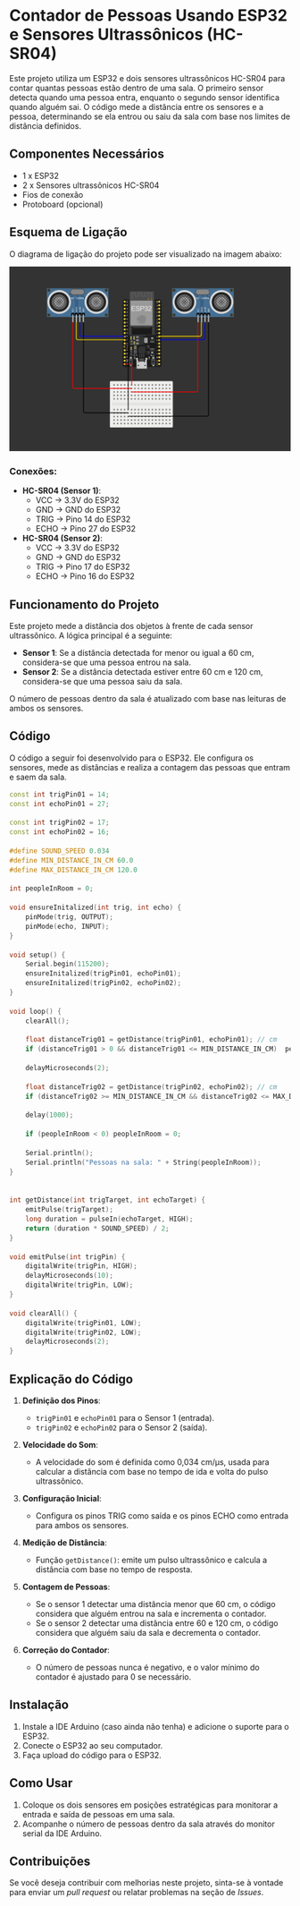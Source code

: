 # Contador de Pessoas Usando ESP32 e Sensores Ultrassônicos (HC-SR04)

Este projeto utiliza um ESP32 e dois sensores ultrassônicos HC-SR04 para contar quantas pessoas estão dentro de uma sala. O primeiro sensor detecta quando uma pessoa entra, enquanto o segundo sensor identifica quando alguém sai. O código mede a distância entre os sensores e a pessoa, determinando se ela entrou ou saiu da sala com base nos limites de distância definidos.

## Componentes Necessários

- 1 x ESP32
- 2 x Sensores ultrassônicos HC-SR04
- Fios de conexão
- Protoboard (opcional)

## Esquema de Ligação

O diagrama de ligação do projeto pode ser visualizado na imagem abaixo:

![Esquema de ligação](demo.png)

### Conexões:

- **HC-SR04 (Sensor 1)**:
  - VCC → 3.3V do ESP32
  - GND → GND do ESP32
  - TRIG → Pino 14 do ESP32
  - ECHO → Pino 27 do ESP32
- **HC-SR04 (Sensor 2)**:
  - VCC → 3.3V do ESP32
  - GND → GND do ESP32
  - TRIG → Pino 17 do ESP32
  - ECHO → Pino 16 do ESP32

## Funcionamento do Projeto

Este projeto mede a distância dos objetos à frente de cada sensor ultrassônico. A lógica principal é a seguinte:

- **Sensor 1**: Se a distância detectada for menor ou igual a 60 cm, considera-se que uma pessoa entrou na sala.
- **Sensor 2**: Se a distância detectada estiver entre 60 cm e 120 cm, considera-se que uma pessoa saiu da sala.

O número de pessoas dentro da sala é atualizado com base nas leituras de ambos os sensores.

## Código

O código a seguir foi desenvolvido para o ESP32. Ele configura os sensores, mede as distâncias e realiza a contagem das pessoas que entram e saem da sala.

```cpp
const int trigPin01 = 14;
const int echoPin01 = 27;

const int trigPin02 = 17;
const int echoPin02 = 16;

#define SOUND_SPEED 0.034
#define MIN_DISTANCE_IN_CM 60.0
#define MAX_DISTANCE_IN_CM 120.0

int peopleInRoom = 0;

void ensureInitalized(int trig, int echo) {
    pinMode(trig, OUTPUT);
    pinMode(echo, INPUT);
}

void setup() {
    Serial.begin(115200);
    ensureInitalized(trigPin01, echoPin01);
    ensureInitalized(trigPin02, echoPin02);
}

void loop() {
    clearAll();

    float distanceTrig01 = getDistance(trigPin01, echoPin01); // cm
    if (distanceTrig01 > 0 && distanceTrig01 <= MIN_DISTANCE_IN_CM)  peopleInRoom++;

    delayMicroseconds(2);

    float distanceTrig02 = getDistance(trigPin02, echoPin02); // cm
    if (distanceTrig02 >= MIN_DISTANCE_IN_CM && distanceTrig02 <= MAX_DISTANCE_IN_CM) peopleInRoom--;

    delay(1000);

    if (peopleInRoom < 0) peopleInRoom = 0;

    Serial.println();
    Serial.println("Pessoas na sala: " + String(peopleInRoom));
}


int getDistance(int trigTarget, int echoTarget) {
    emitPulse(trigTarget);
    long duration = pulseIn(echoTarget, HIGH);
    return (duration * SOUND_SPEED) / 2;
}

void emitPulse(int trigPin) {
    digitalWrite(trigPin, HIGH);
    delayMicroseconds(10);
    digitalWrite(trigPin, LOW);
}

void clearAll() {
    digitalWrite(trigPin01, LOW);
    digitalWrite(trigPin02, LOW);
    delayMicroseconds(2);
}
```

## Explicação do Código

1.  **Definição dos Pinos**:

    - `trigPin01` e `echoPin01` para o Sensor 1 (entrada).
    - `trigPin02` e `echoPin02` para o Sensor 2 (saída).

2.  **Velocidade do Som**:

    - A velocidade do som é definida como 0,034 cm/μs, usada para calcular a distância com base no tempo de ida e volta do pulso ultrassônico.

3.  **Configuração Inicial**:

    - Configura os pinos TRIG como saída e os pinos ECHO como entrada para ambos os sensores.

4.  **Medição de Distância**:

    - Função `getDistance()`: emite um pulso ultrassônico e calcula a distância com base no tempo de resposta.

5.  **Contagem de Pessoas**:

    - Se o sensor 1 detectar uma distância menor que 60 cm, o código considera que alguém entrou na sala e incrementa o contador.
    - Se o sensor 2 detectar uma distância entre 60 e 120 cm, o código considera que alguém saiu da sala e decrementa o contador.

6.  **Correção do Contador**:

    - O número de pessoas nunca é negativo, e o valor mínimo do contador é ajustado para 0 se necessário.

## Instalação

1.  Instale a IDE Arduino (caso ainda não tenha) e adicione o suporte para o ESP32.
2.  Conecte o ESP32 ao seu computador.
3.  Faça upload do código para o ESP32.

## Como Usar

1.  Coloque os dois sensores em posições estratégicas para monitorar a entrada e saída de pessoas em uma sala.
2.  Acompanhe o número de pessoas dentro da sala através do monitor serial da IDE Arduino.

## Contribuições

Se você deseja contribuir com melhorias neste projeto, sinta-se à vontade para enviar um _pull request_ ou relatar problemas na seção de _Issues_.
